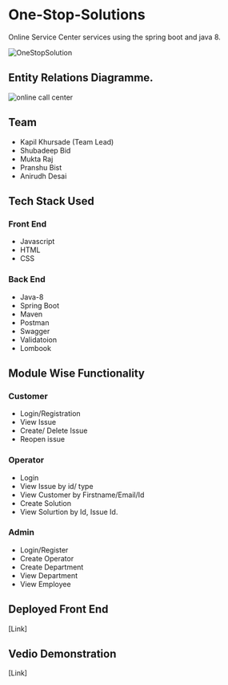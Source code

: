 # One-Stop-Solutions
Online Service Center services using the spring boot and java 8.

![OneStopSolution](https://user-images.githubusercontent.com/107981122/214225417-3a528f1a-aca4-4d36-99bd-1262a646c460.png)

## Entity Relations Diagramme.

![online call center](https://user-images.githubusercontent.com/107981122/214225488-3a2427c9-e23b-4b0d-9b99-c2e357118b75.png)


## Team

* Kapil Khursade (Team Lead)
* Shubadeep Bid
* Mukta Raj
* Pranshu Bist
* Anirudh Desai

## Tech Stack Used

### Front End
* Javascript
* HTML
* CSS

### Back End
* Java-8
* Spring Boot
* Maven
* Postman
* Swagger
* Validatoion
* Lombook

## Module Wise Functionality

### Customer
* Login/Registration
* View Issue
* Create/ Delete Issue
* Reopen issue

### Operator
* Login
* View Issue by id/ type
* View Customer by Firstname/Email/Id
* Create Solution
* View Solurtion by Id, Issue Id.

### Admin 
* Login/Register
* Create Operator
* Create Department
* View Department
* View Employee


## Deployed Front End

[Link]

## Vedio Demonstration

[Link]
